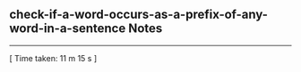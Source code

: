 <h2>check-if-a-word-occurs-as-a-prefix-of-any-word-in-a-sentence Notes</h2><hr>[ Time taken: 11 m 15 s ]